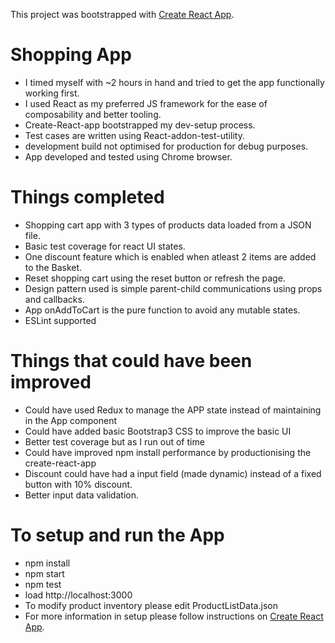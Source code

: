 This project was bootstrapped with [Create React App](https://github.com/facebookincubator/create-react-app).

# Shopping App 

- I timed myself with ~2 hours in hand and tried to get the app functionally working first.
- I used React as my preferred JS framework for the ease of composability and better tooling.
- Create-React-app bootstrapped my dev-setup process.
- Test cases are written using React-addon-test-utility.
- development build not optimised for production for debug purposes.
- App developed and tested using Chrome browser.


# Things completed

- Shopping cart app with 3 types of products data loaded from a JSON file.
- Basic test coverage for react UI states.
- One discount feature which is enabled when atleast 2 items are added to the Basket.
- Reset shopping cart using the reset button or refresh the page.
- Design pattern used is simple parent-child communications using props and callbacks.
- App onAddToCart is the pure function to avoid any mutable states. 
- ESLint supported

# Things that could have been improved

- Could have used Redux to manage the APP state instead of maintaining in the App component
- Could have added basic Bootstrap3 CSS to improve the basic UI
- Better test coverage but as I run out of time
- Could have improved npm install performance by productionising the create-react-app
- Discount could have had a input field (made dynamic) instead of a fixed button with 10% discount.
- Better input data validation.

# To setup and run the App

- npm install
- npm start
- npm test
- load http://localhost:3000
- To modify product inventory please edit ProductListData.json
- For more information in setup please follow instructions on [Create React App](https://github.com/facebookincubator/create-react-app).